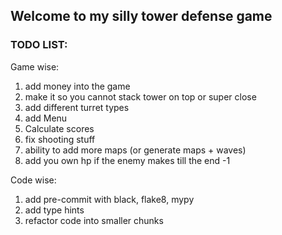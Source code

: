 ## Welcome to my silly tower defense game


### TODO LIST:


Game wise:

1. add money into the game
2. make it so you cannot stack tower on top or super close
3. add different turret types
4. add Menu
5. Calculate scores
6. fix shooting stuff
7. ability to add more maps (or generate maps + waves)
8. add you own hp if the enemy makes till the end -1

Code wise:

1. add pre-commit with black, flake8, mypy
2. add type hints
3. refactor code into smaller chunks
